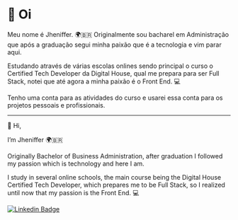 # 👋 Oi

Meu nome é Jheniffer. 🌍‍🇧🇷
Originalmente sou bacharel em Administração que após a graduação segui minha paixão que é a tecnologia e vim parar aqui.

Estudando através de várias escolas onlines sendo principal o curso o Certified Tech Developer da Digital House, qual me prepara para ser Full Stack, notei que até agora a minha paixão é o Front End. 💻

Tenho uma conta para as atividades do curso e usarei essa conta para os projetos pessoais e profissionais.

________________________________________________________________________________________

👋 Hi,

I’m Jheniffer 🌍‍🇧🇷

Originally Bachelor of Business Administration, after graduation I followed my passion which is technology and here I am.

I study in several online schools, the main course being the Digital House Certified Tech Developer, which prepares me to be Full Stack, so I realized until now that my passion is the Front End. 💻

 [![Linkedin Badge](https://img.shields.io/badge/-LinkedIn-blue?style=flat-square&logo=Linkedin&logoColor=white&link=nkedin.com/in/jhenifferfarias/)](https://www.linnkedin.com/in/jhenifferfarias/) 
